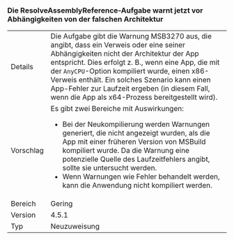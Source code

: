 ### <a name="resolveassemblyreference-task-now-warns-of-dependencies-with-the-wrong-architecture"></a>Die ResolveAssemblyReference-Aufgabe warnt jetzt vor Abhängigkeiten von der falschen Architektur

|   |   |
|---|---|
|Details|Die Aufgabe gibt die Warnung MSB3270 aus, die angibt, dass ein Verweis oder eine seiner Abhängigkeiten nicht der Architektur der App entspricht. Dies erfolgt z. B., wenn eine App, die mit der <code>AnyCPU</code>-Option kompiliert wurde, einen x86-Verweis enthält. Ein solches Szenario kann einen App-Fehler zur Laufzeit ergeben (in diesem Fall, wenn die App als x64-Prozess bereitgestellt wird).|
|Vorschlag|Es gibt zwei Bereiche mit Auswirkungen:<ul><li>Bei der Neukompilierung werden Warnungen generiert, die nicht angezeigt wurden, als die App mit einer früheren Version von MSBuild kompiliert wurde. Da die Warnung eine potenzielle Quelle des Laufzeitfehlers angibt, sollte sie untersucht werden.</li><li>Wenn Warnungen wie Fehler behandelt werden, kann die Anwendung nicht kompiliert werden.</li></ul>|
|Bereich|Gering|
|Version|4.5.1|
|Typ|Neuzuweisung|

